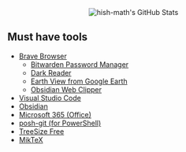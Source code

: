 <div align="center">
  <img src="https://github-readme-stats.vercel.app/api?username=hish-math&theme=vue-dark&show_icons=true&hide_border=true&count_private=true" alt="hish-math's GitHub Stats" />
</div>

## Must have tools

* [Brave Browser](https://brave.com/)
    * [Bitwarden Password Manager](https://chromewebstore.google.com/detail/nngceckbapebfimnlniiiahkandclblb?utm_source=item-share-cb)
    * [Dark Reader](https://chromewebstore.google.com/detail/eimadpbcbfnmbkopoojfekhnkhdbieeh?utm_source=item-share-cb)
    * [Earth View from Google Earth](https://chromewebstore.google.com/detail/bhloflhklmhfpedakmangadcdofhnnoh?utm_source=item-share-cb)
    * [Obsidian Web Clipper](https://chromewebstore.google.com/detail/cnjifjpddelmedmihgijeibhnjfabmlf?utm_source=item-share-cb)
* [Visual Studio Code](https://code.visualstudio.com/)
* [Obsidian](https://obsidian.md/)
* [Microsoft 365 (Office)](https://www.office.com/)
* [posh-git (for PowerShell)](https://github.com/dahlbyk/posh-git)
* [TreeSize Free](https://www.jam-software.com/treesize_free)
* [MikTeX](https://miktex.org/download)
